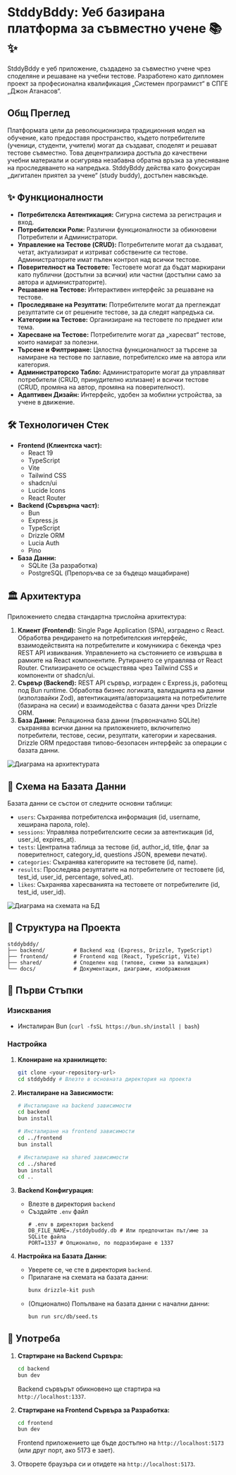 # StddyBddy: Уеб базирана платформа за съвместно учене 📚✨

StddyBddy е уеб приложение, създадено за съвместно учене чрез споделяне и решаване на учебни тестове. Разработено като дипломен проект за професионална квалификация „Системен програмист“ в СПГЕ „Джон Атанасов“.

## Общ Преглед

Платформата цели да революционизира традиционния модел на обучение, като предоставя пространство, където потребителите (ученици, студенти, учители) могат да създават, споделят и решават тестове съвместно. Това децентрализира достъпа до качествени учебни материали и осигурява незабавна обратна връзка за улесняване на проследяването на напредъка. StddyBddy действа като фокусиран „дигитален приятел за учене“ (study buddy), достъпен навсякъде.

## ✨ Функционалности

*   **Потребителска Автентикация:** Сигурна система за регистрация и вход.
*   **Потребителски Роли:** Различни функционалности за обикновени Потребители и Администратори.
*   **Управление на Тестове (CRUD):** Потребителите могат да създават, четат, актуализират и изтриват собствените си тестове. Администраторите имат пълен контрол над всички тестове.
*   **Поверителност на Тестовете:** Тестовете могат да бъдат маркирани като публични (достъпни за всички) или частни (достъпни само за автора и администраторите).
*   **Решаване на Тестове:** Интерактивен интерфейс за решаване на тестове.
*   **Проследяване на Резултати:** Потребителите могат да преглеждат резултатите си от решените тестове, за да следят напредъка си.
*   **Категории на Тестове:** Организиране на тестовете по предмет или тема.
*   **Харесване на Тестове:** Потребителите могат да „харесват“ тестове, които намират за полезни.
*   **Търсене и Филтриране:** Цялостна функционалност за търсене за намиране на тестове по заглавие, потребителско име на автора или категория.
*   **Администраторско Табло:** Администраторите могат да управляват потребители (CRUD, принудително излизане) и всички тестове (CRUD, промяна на автор, промяна на поверителност).
*   **Адаптивен Дизайн:** Интерфейс, удобен за мобилни устройства, за учене в движение.

## 🛠️ Технологичен Стек

*   **Frontend (Клиентска част):**
    *   React 19
    *   TypeScript
    *   Vite
    *   Tailwind CSS
    *   shadcn/ui
    *   Lucide Icons
    *   React Router
*   **Backend (Сървърна част):**
    *   Bun
    *   Express.js
    *   TypeScript
    *   Drizzle ORM
    *   Lucia Auth
    *   Pino
*   **База Данни:**
    *   SQLite (За разработка)
    *   PostgreSQL (Препоръчва се за бъдещо мащабиране)

## 🏛️ Архитектура

Приложението следва стандартна трислойна архитектура:

1.  **Клиент (Frontend):** Single Page Application (SPA), изградено с React. Обработва рендирането на потребителския интерфейс, взаимодействията на потребителите и комуникира с бекенда чрез REST API извиквания. Управлението на състоянието се извършва в рамките на React компонентите. Рутирането се управлява от React Router. Стилизирането се осъществява чрез Tailwind CSS и компоненти от shadcn/ui.
2.  **Сървър (Backend):** REST API сървър, изграден с Express.js, работещ под Bun runtime. Обработва бизнес логиката, валидацията на данни (използвайки Zod), автентикацията/авторизацията на потребителите (базирана на сесии) и взаимодейства с базата данни чрез Drizzle ORM.
3.  **База Данни:** Релационна база данни (първоначално SQLite) съхранява всички данни на приложението, включително потребители, тестове, сесии, резултати, категории и харесвания. Drizzle ORM предоставя типово-безопасен интерфейс за операции с базата данни.

![Диаграма на архитектурата](./docs/diagrams/architecture.png)

## 💾 Схема на Базата Данни

Базата данни се състои от следните основни таблици:

*   `users`: Съхранява потребителска информация (id, username, хеширана парола, role).
*   `sessions`: Управлява потребителските сесии за автентикация (id, user\_id, expires\_at).
*   `tests`: Централна таблица за тестове (id, author\_id, title, флаг за поверителност, category\_id, questions JSON, времеви печати).
*   `categories`: Съхранява категориите на тестовете (id, name).
*   `results`: Проследява резултатите на потребителите от тестовете (id, test\_id, user\_id, percentage, solved\_at).
*   `likes`: Съхранява харесванията на тестовете от потребителите (id, test\_id, user\_id).

![Диаграма на схемата на БД](./docs/diagrams/database_schema.png)

## 📁 Структура на Проекта

```
stddybddy/
├── backend/         # Backend код (Express, Drizzle, TypeScript)
├── frontend/        # Frontend код (React, TypeScript, Vite)
├── shared/          # Споделен код (типове, схеми за валидация)
└── docs/            # Документация, диаграми, изображения
```

## 🚀 Първи Стъпки

### Изисквания

*   Инсталиран Bun (`curl -fsSL https://bun.sh/install | bash`)

### Настройка

1.  **Клониране на хранилището:**
    ```bash
    git clone <your-repository-url>
    cd stddybddy # Влезте в основната директория на проекта
    ```

2.  **Инсталиране на Зависимости:**
    ```bash
    # Инсталиране на backend зависимости
    cd backend
    bun install

    # Инсталиране на frontend зависимости
    cd ../frontend
    bun install

    # Инсталиране на shared зависимости
    cd ../shared
    bun install
    cd ..
    ```

3.  **Backend Конфигурация:**
    *   Влезте в директория `backend`
    *   Създайте `.env` файл
        ```env
        # .env в директория backend
        DB_FILE_NAME=./stddybuddy.db # Или предпочитан път/име за SQLite файла
        PORT=1337 # Опционално, по подразбиране е 1337
        ```

4.  **Настройка на Базата Данни:**
    *   Уверете се, че сте в директория `backend`.
    *   Прилагане на схемата на базата данни:
        ```bash
        bunx drizzle-kit push
        ```
    *   (Опционално) Попълване на базата данни с начални данни:
        ```bash
        bun run src/db/seed.ts
        ```

## 🏃 Употреба

1.  **Стартиране на Backend Сървъра:**
    ```bash
    cd backend
    bun dev
    ```
    Backend сървърът обикновено ще стартира на `http://localhost:1337`.

2.  **Стартиране на Frontend Сървъра за Разработка:**
    ```bash
    cd frontend
    bun dev
    ```
    Frontend приложението ще бъде достъпно на `http://localhost:5173` (или друг порт, ако 5173 е зает).

3.  Отворете браузъра си и отидете на `http://localhost:5173`.
